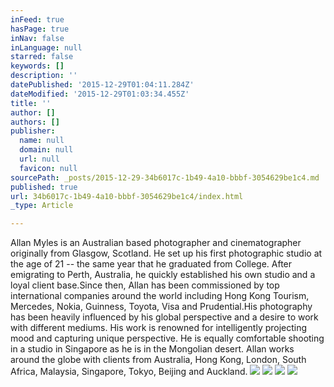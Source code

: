 ```yaml
---
inFeed: true
hasPage: true
inNav: false
inLanguage: null
starred: false
keywords: []
description: ''
datePublished: '2015-12-29T01:04:11.284Z'
dateModified: '2015-12-29T01:03:34.455Z'
title: ''
author: []
authors: []
publisher:
  name: null
  domain: null
  url: null
  favicon: null
sourcePath: _posts/2015-12-29-34b6017c-1b49-4a10-bbbf-3054629be1c4.md
published: true
url: 34b6017c-1b49-4a10-bbbf-3054629be1c4/index.html
_type: Article

---
```

Allan Myles is an Australian based photographer and cinematographer originally from Glasgow, Scotland. He set up his first photographic studio at the age of 21 -- the same year that he graduated from College. After emigrating to Perth, Australia, he quickly established his own studio and a loyal client base.Since then, Allan has been commissioned by top international companies around the world including Hong Kong Tourism, Mercedes, Nokia, Guinness, Toyota, Visa and Prudential.His photography has been heavily influenced by his global perspective and a desire to work with different mediums. His work is renowned for intelligently projecting mood and capturing unique perspective. He is equally comfortable shooting in a studio in Singapore as he is in the Mongolian desert.
Allan works around the globe with clients from Australia, Hong Kong, London, South Africa, Malaysia, Singapore, Tokyo, Beijing and Auckland.
![](https://the-grid-user-content.s3-us-west-2.amazonaws.com/b9608278-5ed1-4c53-af79-749ee1df2553.jpg)
![](https://the-grid-user-content.s3-us-west-2.amazonaws.com/563000f6-a95f-4611-b4f1-29fce544dcdc.jpg)
![](https://the-grid-user-content.s3-us-west-2.amazonaws.com/eaa671fd-acba-4644-ae4c-5936c0884a27.jpg)
![](https://the-grid-user-content.s3-us-west-2.amazonaws.com/fcc6cb61-b096-4573-9f52-7c3d30c51ebe.jpg)